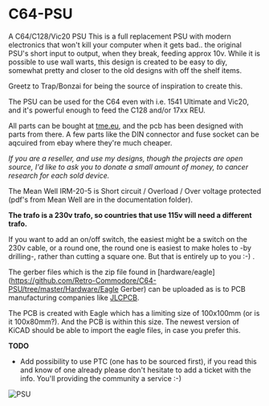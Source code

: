 # C64-PSU
A C64/C128/Vic20 PSU
This is a full replacement PSU with modern electronics that won't kill your computer when it gets bad.. the original PSU's short input to output, when they break, feeding approx 10v.
While it is possible to use wall warts, this design is created to be easy to diy, somewhat pretty and closer to the old designs with off the shelf items.

Greetz to Trap/Bonzai for being the source of inspiration to create this.

The PSU can be used for the C64 even with i.e. 1541 Ultimate and Vic20, and it's powerful enough to feed the C128 and/or 17xx REU.

All parts can be bought at [tme.eu](https://www.tme.eu/), and the pcb has been designed with parts from there.
A few parts like the DIN connector and fuse socket can be aqcuired from ebay where they're much cheaper.

*If you are a reseller, and use my designs, though the projects are open source, I'd like to ask you to donate a small amount of money, to cancer research for each sold device.*

The Mean Well IRM-20-5 is Short circuit / Overload / Over voltage protected (pdf's from Mean Well are in the documentation folder).

**The trafo is a 230v trafo, so countries that use 115v will need a different trafo.**

If you want to add an on/off switch, the easiest might be a switch on the 230v cable, or a round one, the round one is easiest to make holes to -by drilling-, rather than cutting a square one. But that is entirely up to you :-) .

The gerber files which is the zip file found in [hardware/eagle](https://github.com/Retro-Commodore/C64-PSU/tree/master/Hardware/Eagle Gerber) can be uploaded as is to PCB manufacturing companies like [JLCPCB](http://jlcpcb.com).

The PCB is created with Eagle which has a limiting size of 100x100mm (or is it 100x80mm?). And the PCB is within this size.
The newest version of KiCAD should be able to import the eagle files, in case you prefer this. 

**TODO**
* Add possibility to use PTC (one has to be sourced first), if you read this and know of one already please don't hesitate to add a ticket with the info. You'll providing the community a service :-)




![PSU](https://github.com/Retro-Commodore/C64-PSU/blob/master/Pictures/Closed%20PSU.jpg)
